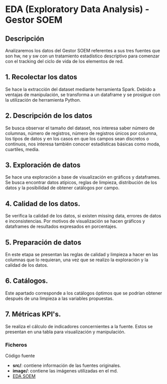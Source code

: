 # EDA (Exploratory Data Analysis) - Gestor SOEM

## Descripción

Analizaremos los datos del Gestor SOEM referentes a sus tres fuentes que son hw, ne y sw con un tratamiento estadístico descriptivo para comenzar con el tracking del ciclo de vida de los elementos de red.

## 1. Recolectar los datos
Se hace la extracción del dataset mediante herramienta Spark. Debido a ventajas de manipulación, se transforma a un dataframe y se prosigue con la utilización de herramienta Python.

## 2. Descripción de los datos
Se busca observar el tamaño del dataset, nos interesa saber número de columnas, número de registros, número de registros únicos por columna, los tipos de datos y en los casos en que los campos sean discretos o continuos, nos interesa también conocer estadísticas básicas como moda, cuartiles, media.

## 3. Exploración de datos
Se hace una exploración a base de visualización en gráficos y dataframes. Se busca encontrar datos atípicos, reglas de limpieza, distribución de los datos y la posibilidad de obtener catálogos por campo.

## 4. Calidad de los datos.
Se verifica la calidad de los datos, si existen missing data, errores de datos e inconsistencias. Por motivos de visualización se hacen gráficos y dataframes de resultados expresados en porcentajes.

## 5. Preparación de datos
En este etapa se presentan las reglas de calidad y limpieza a hacer en las columnas que lo requieran, una vez que se realizo la exploración y la calidad de los datos.

## 6. Catálogos.
Este apartado corresponde a los catálogos óptimos que se podrían obtener después de una limpieza a las variables propuestas.

## 7. Métricas KPI's.
Se realiza el cálculo de indicadores concernientes a la fuente. Estos se presentan en una tabla para visualización y manipulación.


### Ficheros

Código fuente
* **src/**: contiene información de las fuentes originales.
* **image/**: contiene las imágenes utilizadas en el md.
* [EDA SOEM](EDA_SOEM.md)
